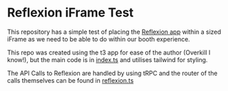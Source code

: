 # Reflexion iFrame Test

This repository has a simple test of placing the [Reflexion
app](https://app.reflexion.us/) within a sized iFrame as we need to be able to
do within our booth experience.

This repo was created using the t3 app for ease of the author (Overkill I know!), but the main code
is in [index.ts](src/pages/index.tsx) and utilises tailwind for styling.

The API Calls to Reflexion are handled by using tRPC and the router of the calls
themselves can be found in [reflexion.ts](src/server//trpc/router/reflexion.ts)
